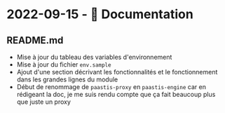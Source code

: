 # 2022-09-15 - 📑 Documentation

## README.md

- Mise à jour du tableau des variables d'environnement
- Mise à jour du fichier `env.sample`
- Ajout d'une section décrivant les fonctionnalités et le fonctionnement dans les grandes lignes du module
- Début de renommage de `paastis-proxy` en `paastis-engine` car en rédigeant la doc, je me suis rendu compte que ça fait beaucoup plus que juste un proxy
